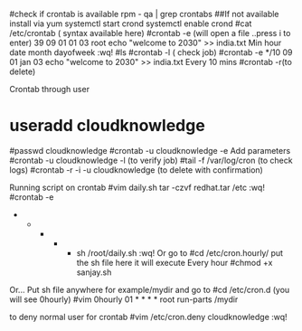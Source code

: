 #check if crontab is available
rpm - qa | grep crontabs
##If not available install via yum
systemctl start crond
systemctl enable crond
#cat /etc/crontab ( syntax available here)
#crontab -e (will open a file ..press i to enter)
   39    09    01   01  03   root  echo "welcome to 2030" >> india.txt
    Min hour date month dayofweek
:wq!
#ls
#crontab -l ( check job)
#crontab -e
  */10  09    01   jan  03   echo "welcome to 2030" >> india.txt
  Every 10 mins
#crontab -r(to delete)


Crontab through user
# useradd cloudknowledge
#passwd cloudknowledge
#crontab -u cloudknowledge -e
  Add parameters
#crontab -u cloudknowledge -l (to verify job)
#tail -f /var/log/cron (to check logs)
#crontab -r -i -u cloudknowledge (to delete with confirmation)


Running script on crontab
#vim daily.sh
   tar -czvf redhat.tar /etc
:wq!
#crontab -e
  *  *  *  *  *    sh /root/daily.sh
:wq!
Or go to #cd /etc/cron.hourly/ put the sh file here it will execute
Every hour
#chmod +x sanjay.sh

Or... Put sh file anywhere for example/mydir and go to
#cd  /etc/cron.d (you will see 0hourly)
#vim 0hourly
    01 * * * * root run-parts /mydir
   

to deny normal user for crontab
#vim /etc/cron.deny
   cloudknowledge
:wq!

